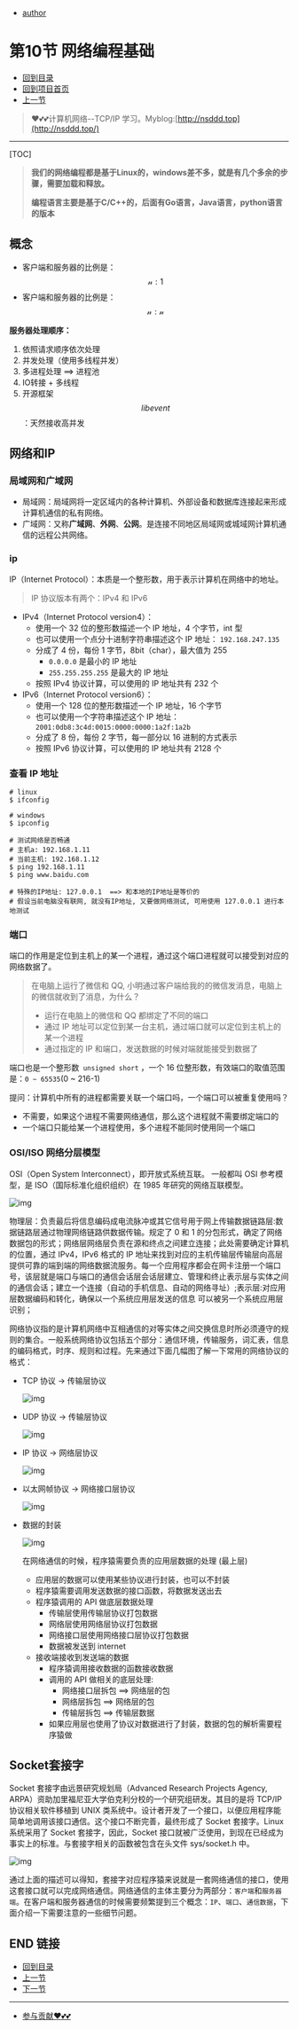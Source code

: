 + [author](https://github.com/3293172751)

# 第10节 网络编程基础

+ [回到目录](../README.md)
+ [回到项目首页](../../README.md)
+ [上一节](9.md)
> ❤️💕💕计算机网络--TCP/IP 学习。Myblog:[http://nsddd.top](http://nsddd.top/)
---
[TOC]

> **我们的网络编程都是基于Linux的，windows差不多，就是有几个多余的步骤，需要加载和释放。**
>
> **编程语言主要是基于C/C++的，后面有Go语言，Java语言，python语言的版本**

## 概念

+ 客户端和服务器的比例是：$$\mathcal{n:1}$$ 
+ 客户端和服务器的比例是：$$\mathcal{n:n}$$ 

**服务器处理顺序：**

1. 依照请求顺序依次处理
2. 并发处理（使用多线程并发）
3. 多进程处理  ==>  进程池
4. IO转接 + 多线程
5. 开源框架$$libevent$$：天然接收高并发



## 网络和IP

### 局域网和广域网

- 局域网：局域网将一定区域内的各种计算机、外部设备和数据库连接起来形成计算机通信的私有网络。
- 广域网：又称**广域网**、**外网**、**公网**。是连接不同地区局域网或城域网计算机通信的远程公共网络。

### ip

IP（Internet Protocol）：本质是一个整形数，用于表示计算机在网络中的地址。

> IP 协议版本有两个：IPv4 和 IPv6

- IPv4（Internet Protocol version4）：
  - 使用一个 32 位的整形数描述一个 IP 地址，4 个字节，int 型
  - 也可以使用一个点分十进制字符串描述这个 IP 地址： `192.168.247.135`
  - 分成了 4 份，每份 1 字节，8bit（char），最大值为 255
    - `0.0.0.0` 是最小的 IP 地址
    - `255.255.255.255` 是最大的 IP 地址
  - 按照 IPv4 协议计算，可以使用的 IP 地址共有 232 个
- IPv6（Internet Protocol version6）：
  - 使用一个 128 位的整形数描述一个 IP 地址，16 个字节
  - 也可以使用一个字符串描述这个 IP 地址：`2001:0db8:3c4d:0015:0000:0000:1a2f:1a2b`
  - 分成了 8 份，每份 2 字节，每一部分以 16 进制的方式表示
  - 按照 IPv6 协议计算，可以使用的 IP 地址共有 2128 个

### 查看 IP 地址

```shell
# linux
$ ifconfig

# windows
$ ipconfig

# 测试网络是否畅通
# 主机a: 192.168.1.11
# 当前主机: 192.168.1.12
$ ping 192.168.1.11     
$ ping www.baidu.com    

# 特殊的IP地址: 127.0.0.1  ==> 和本地的IP地址是等价的
# 假设当前电脑没有联网, 就没有IP地址, 又要做网络测试, 可用使用 127.0.0.1 进行本地测试
```

### 端口

端口的作用是定位到主机上的某一个进程，通过这个端口进程就可以接受到对应的网络数据了。

> 在电脑上运行了微信和 QQ, 小明通过客户端给我的的微信发消息，电脑上的微信就收到了消息，为什么？
>
> - 运行在电脑上的微信和 QQ 都绑定了不同的端口
> - 通过 IP 地址可以定位到某一台主机，通过端口就可以定位到主机上的某一个进程
> - 通过指定的 IP 和端口，发送数据的时候对端就能接受到数据了

端口也是一个整形数` unsigned short` ，一个 16 位整形数，有效端口的取值范围是：`0 ~ 65535`(0 ~ 216-1)

提问：计算机中所有的进程都需要关联一个端口吗，一个端口可以被重复使用吗？

- 不需要，如果这个进程不需要网络通信，那么这个进程就不需要绑定端口的
- 一个端口只能给某一个进程使用，多个进程不能同时使用同一个端口



### OSI/ISO 网络分层模型

OSI（Open System Interconnect），即开放式系统互联。 一般都叫 OSI 参考模型，是 ISO（国际标准化组织组织）在 1985 年研究的网络互联模型。

![img](assets/mj4DoHi8rqV9eOz.png)

物理层：负责最后将信息编码成电流脉冲或其它信号用于网上传输数据链路层:数据链路层通过物理网络链路供数据传输。规定了 0 和 1 的分包形式，确定了网络数据包的形式；网络层网络层负责在源和终点之间建立连接；此处需要确定计算机的位置，通过 IPv4，IPv6 格式的 IP 地址来找到对应的主机传输层传输层向高层提供可靠的端到端的网络数据流服务。每一个应用程序都会在网卡注册一个端口号，该层就是端口与端口的通信会话层会话层建立、管理和终止表示层与实体之间的通信会话；建立一个连接（自动的手机信息、自动的网络寻址）;表示层:对应用层数据编码和转化，确保以一个系统应用层发送的信息 可以被另一个系统应用层识别；



网络协议指的是计算机网络中互相通信的对等实体之间交换信息时所必须遵守的规则的集合。一般系统网络协议包括五个部分：通信环境，传输服务，词汇表，信息的编码格式，时序、规则和过程。先来通过下面几幅图了解一下常用的网络协议的格式：



- TCP 协议 -> 传输层协议

  ![img](assets/tcp.png)

  



- UDP 协议 -> 传输层协议

  

  ![img](assets/udp.png)

  



- IP 协议 -> 网络层协议

  

  ![img](assets/ip.png)

  



- 以太网帧协议 -> 网络接口层协议

  

  ![img](assets/mac.png)

  

- 数据的封装

  

  ![img](assets/1558001080021.png)

  

  在网络通信的时候，程序猿需要负责的应用层数据的处理 (最上层)

  - 应用层的数据可以使用某些协议进行封装，也可以不封装
  - 程序猿需要调用发送数据的接口函数，将数据发送出去
  - 程序猿调用的 API 做底层数据处理
    - 传输层使用传输层协议打包数据
    - 网络层使用网络层协议打包数据
    - 网络接口层使用网络接口层协议打包数据
    - 数据被发送到 internet
  - 接收端接收到发送端的数据
    - 程序猿调用接收数据的函数接收数据
    - 调用的 API 做相关的底层处理:
      - 网络接口层拆包 ==> 网络层的包
      - 网络层拆包 ==> 网络层的包
      - 传输层拆包 ==> 传输层数据
    - 如果应用层也使用了协议对数据进行了封装，数据的包的解析需要程序猿做



## Socket套接字

Socket 套接字由远景研究规划局（Advanced Research Projects Agency, ARPA）资助加里福尼亚大学伯克利分校的一个研究组研发。其目的是将 TCP/IP 协议相关软件移植到 UNIX 类系统中。设计者开发了一个接口，以便应用程序能简单地调用该接口通信。这个接口不断完善，最终形成了 Socket 套接字。Linux 系统采用了 Socket 套接字，因此，Socket 接口就被广泛使用，到现在已经成为事实上的标准。与套接字相关的函数被包含在头文件 sys/socket.h 中。

![img](assets/插座.png)





通过上面的描述可以得知，套接字对应程序猿来说就是一套网络通信的接口，使用这套接口就可以完成网络通信。网络通信的主体主要分为两部分：`客户端`和`服务器端`。在客户端和服务器通信的时候需要频繁提到三个概念：`IP`、`端口`、`通信数据`，下面介绍一下需要注意的一些细节问题。



## END 链接

+ [回到目录](../README.md)
+ [上一节](9.md)
+ [下一节](11.md)
---
+ [参与贡献❤️💕💕](https://github.com/3293172751/CS_COURSE/blob/master/Git/git-contributor.md)
